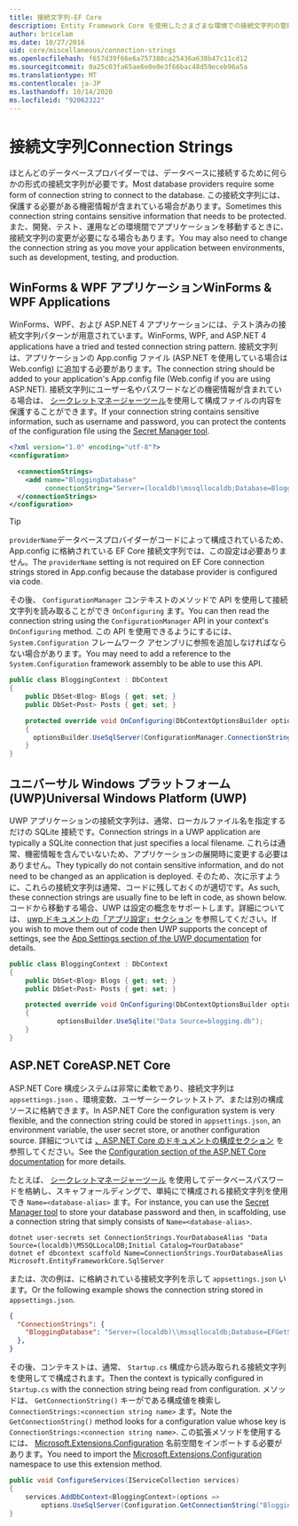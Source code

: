 ```yaml
---
title: 接続文字列-EF Core
description: Entity Framework Core を使用したさまざまな環境での接続文字列の管理
author: bricelam
ms.date: 10/27/2016
uid: core/miscellaneous/connection-strings
ms.openlocfilehash: f657d39f66e6a757380ca25436a638b47c11cd12
ms.sourcegitcommit: 0a25c03fa65ae6e0e0e3f66bac48d59eceb96a5a
ms.translationtype: MT
ms.contentlocale: ja-JP
ms.lasthandoff: 10/14/2020
ms.locfileid: "92062322"
---
```

# <a name="connection-strings"></a><span data-ttu-id="63a07-103">接続文字列</span><span class="sxs-lookup"><span data-stu-id="63a07-103">Connection Strings</span></span>

<span data-ttu-id="63a07-104">ほとんどのデータベースプロバイダーでは、データベースに接続するために何らかの形式の接続文字列が必要です。</span><span class="sxs-lookup"><span data-stu-id="63a07-104">Most database providers require some form of connection string to connect to the database.</span></span> <span data-ttu-id="63a07-105">この接続文字列には、保護する必要がある機密情報が含まれている場合があります。</span><span class="sxs-lookup"><span data-stu-id="63a07-105">Sometimes this connection string contains sensitive information that needs to be protected.</span></span> <span data-ttu-id="63a07-106">また、開発、テスト、運用などの環境間でアプリケーションを移動するときに、接続文字列の変更が必要になる場合もあります。</span><span class="sxs-lookup"><span data-stu-id="63a07-106">You may also need to change the connection string as you move your application between environments, such as development, testing, and production.</span></span>

## <a name="winforms--wpf-applications"></a><span data-ttu-id="63a07-107">WinForms & WPF アプリケーション</span><span class="sxs-lookup"><span data-stu-id="63a07-107">WinForms & WPF Applications</span></span>

<span data-ttu-id="63a07-108">WinForms、WPF、および ASP.NET 4 アプリケーションには、テスト済みの接続文字列パターンが用意されています。</span><span class="sxs-lookup"><span data-stu-id="63a07-108">WinForms, WPF, and ASP.NET 4 applications have a tried and tested connection string pattern.</span></span> <span data-ttu-id="63a07-109">接続文字列は、アプリケーションの App.config ファイル (ASP.NET を使用している場合は Web.config) に追加する必要があります。</span><span class="sxs-lookup"><span data-stu-id="63a07-109">The connection string should be added to your application's App.config file (Web.config if you are using ASP.NET).</span></span> <span data-ttu-id="63a07-110">接続文字列にユーザー名やパスワードなどの機密情報が含まれている場合は、 [シークレットマネージャーツール](/aspnet/core/security/app-secrets#secret-manager)を使用して構成ファイルの内容を保護することができます。</span><span class="sxs-lookup"><span data-stu-id="63a07-110">If your connection string contains sensitive information, such as username and password, you can protect the contents of the configuration file using the [Secret Manager tool](/aspnet/core/security/app-secrets#secret-manager).</span></span>

```xml
<?xml version="1.0" encoding="utf-8"?>
<configuration>

  <connectionStrings>
    <add name="BloggingDatabase"
         connectionString="Server=(localdb)\mssqllocaldb;Database=Blogging;Trusted_Connection=True;" />
  </connectionStrings>
</configuration>
```

> [!TIP]
> <span data-ttu-id="63a07-111">`providerName`データベースプロバイダーがコードによって構成されているため、App.config に格納されている EF Core 接続文字列では、この設定は必要ありません。</span><span class="sxs-lookup"><span data-stu-id="63a07-111">The `providerName` setting is not required on EF Core connection strings stored in App.config because the database provider is configured via code.</span></span>

<span data-ttu-id="63a07-112">その後、 `ConfigurationManager` コンテキストのメソッドで API を使用して接続文字列を読み取ることができ `OnConfiguring` ます。</span><span class="sxs-lookup"><span data-stu-id="63a07-112">You can then read the connection string using the `ConfigurationManager` API in your context's `OnConfiguring` method.</span></span> <span data-ttu-id="63a07-113">この API を使用できるようにするには、`System.Configuration` フレームワーク アセンブリに参照を追加しなければならない場合があります。</span><span class="sxs-lookup"><span data-stu-id="63a07-113">You may need to add a reference to the `System.Configuration` framework assembly to be able to use this API.</span></span>

```csharp
public class BloggingContext : DbContext
{
    public DbSet<Blog> Blogs { get; set; }
    public DbSet<Post> Posts { get; set; }

    protected override void OnConfiguring(DbContextOptionsBuilder optionsBuilder)
    {
      optionsBuilder.UseSqlServer(ConfigurationManager.ConnectionStrings["BloggingDatabase"].ConnectionString);
    }
}
```

## <a name="universal-windows-platform-uwp"></a><span data-ttu-id="63a07-114">ユニバーサル Windows プラットフォーム (UWP)</span><span class="sxs-lookup"><span data-stu-id="63a07-114">Universal Windows Platform (UWP)</span></span>

<span data-ttu-id="63a07-115">UWP アプリケーションの接続文字列は、通常、ローカルファイル名を指定するだけの SQLite 接続です。</span><span class="sxs-lookup"><span data-stu-id="63a07-115">Connection strings in a UWP application are typically a SQLite connection that just specifies a local filename.</span></span> <span data-ttu-id="63a07-116">これらは通常、機密情報を含んでいないため、アプリケーションの展開時に変更する必要はありません。</span><span class="sxs-lookup"><span data-stu-id="63a07-116">They typically do not contain sensitive information, and do not need to be changed as an application is deployed.</span></span> <span data-ttu-id="63a07-117">そのため、次に示すように、これらの接続文字列は通常、コードに残しておくのが適切です。</span><span class="sxs-lookup"><span data-stu-id="63a07-117">As such, these connection strings are usually fine to be left in code, as shown below.</span></span> <span data-ttu-id="63a07-118">コードから移動する場合、UWP は設定の概念をサポートします。詳細については、 [uwp ドキュメントの「アプリ設定」セクション](/windows/uwp/app-settings/store-and-retrieve-app-data) を参照してください。</span><span class="sxs-lookup"><span data-stu-id="63a07-118">If you wish to move them out of code then UWP supports the concept of settings, see the [App Settings section of the UWP documentation](/windows/uwp/app-settings/store-and-retrieve-app-data) for details.</span></span>

```csharp
public class BloggingContext : DbContext
{
    public DbSet<Blog> Blogs { get; set; }
    public DbSet<Post> Posts { get; set; }

    protected override void OnConfiguring(DbContextOptionsBuilder optionsBuilder)
    {
            optionsBuilder.UseSqlite("Data Source=blogging.db");
    }
}
```

## <a name="aspnet-core"></a><span data-ttu-id="63a07-119">ASP.NET Core</span><span class="sxs-lookup"><span data-stu-id="63a07-119">ASP.NET Core</span></span>

<span data-ttu-id="63a07-120">ASP.NET Core 構成システムは非常に柔軟であり、接続文字列は `appsettings.json` 、環境変数、ユーザーシークレットストア、または別の構成ソースに格納できます。</span><span class="sxs-lookup"><span data-stu-id="63a07-120">In ASP.NET Core the configuration system is very flexible, and the connection string could be stored in `appsettings.json`, an environment variable, the user secret store, or another configuration source.</span></span> <span data-ttu-id="63a07-121">詳細については [、ASP.NET Core のドキュメントの構成セクション](/aspnet/core/fundamentals/configuration) を参照してください。</span><span class="sxs-lookup"><span data-stu-id="63a07-121">See the [Configuration section of the ASP.NET Core documentation](/aspnet/core/fundamentals/configuration) for more details.</span></span>

<span data-ttu-id="63a07-122">たとえば、 [シークレットマネージャーツール](/aspnet/core/security/app-secrets#secret-manager) を使用してデータベースパスワードを格納し、スキャフォールディングで、単純にで構成される接続文字列を使用でき `Name=<database-alias>` ます。</span><span class="sxs-lookup"><span data-stu-id="63a07-122">For instance, you can use the [Secret Manager tool](/aspnet/core/security/app-secrets#secret-manager) to store your database password and then, in scaffolding, use a connection string that simply consists of `Name=<database-alias>`.</span></span>

```dotnetcli
dotnet user-secrets set ConnectionStrings.YourDatabaseAlias "Data Source=(localdb)\MSSQLLocalDB;Initial Catalog=YourDatabase"
dotnet ef dbcontext scaffold Name=ConnectionStrings.YourDatabaseAlias Microsoft.EntityFrameworkCore.SqlServer
```

<span data-ttu-id="63a07-123">または、次の例は、に格納されている接続文字列を示して `appsettings.json` います。</span><span class="sxs-lookup"><span data-stu-id="63a07-123">Or the following example shows the connection string stored in `appsettings.json`.</span></span>

```json
{
  "ConnectionStrings": {
    "BloggingDatabase": "Server=(localdb)\\mssqllocaldb;Database=EFGetStarted.ConsoleApp.NewDb;Trusted_Connection=True;"
  },
}
```

<span data-ttu-id="63a07-124">その後、コンテキストは、通常、 `Startup.cs` 構成から読み取られる接続文字列を使用してで構成されます。</span><span class="sxs-lookup"><span data-stu-id="63a07-124">Then the context is typically configured in `Startup.cs` with the connection string being read from configuration.</span></span> <span data-ttu-id="63a07-125">メソッドは、 `GetConnectionString()` キーがである構成値を検索し `ConnectionStrings:<connection string name>` ます。</span><span class="sxs-lookup"><span data-stu-id="63a07-125">Note the `GetConnectionString()` method looks for a configuration value whose key is `ConnectionStrings:<connection string name>`.</span></span> <span data-ttu-id="63a07-126">この拡張メソッドを使用するには、 [Microsoft.Extensions.Configuration](/dotnet/api/microsoft.extensions.configuration) 名前空間をインポートする必要があります。</span><span class="sxs-lookup"><span data-stu-id="63a07-126">You need to import the [Microsoft.Extensions.Configuration](/dotnet/api/microsoft.extensions.configuration) namespace to use this extension method.</span></span>

```csharp
public void ConfigureServices(IServiceCollection services)
{
    services.AddDbContext<BloggingContext>(options =>
        options.UseSqlServer(Configuration.GetConnectionString("BloggingDatabase")));
}
```
